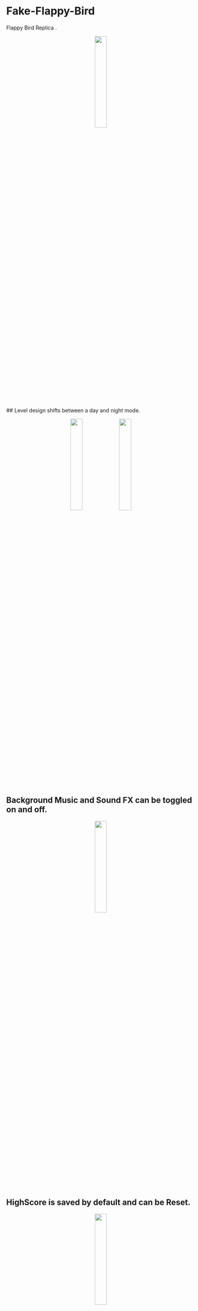 # Fake-Flappy-Bird
Flappy Bird Replica .
<p align="center">
  <img src="https://user-images.githubusercontent.com/65004578/124734650-628b9c00-df26-11eb-85bb-6f3c1b06806e.png" width=25% height=25%>
</p>
## Level design shifts between a day and night mode.
<p align="center">
  <img src="https://user-images.githubusercontent.com/65004578/124736415-0a559980-df28-11eb-8ef1-791f9ff01936.png" width=25% height=25%>  
  <img src="https://user-images.githubusercontent.com/65004578/124736308-edb96180-df27-11eb-8e3a-fe2b9d8c4f2a.png" width=25% height=25%>
</p>

## Background Music and Sound FX can be toggled on and off.
<p align="center">
  <img src="https://user-images.githubusercontent.com/65004578/124732451-425add80-df24-11eb-892c-81a5f2661c4e.png" width=25% height=25%>
</p>

## HighScore is saved by default and can be Reset.
<p align="center">
  <img src="https://user-images.githubusercontent.com/65004578/124734297-06c11300-df26-11eb-9b4f-375fda1f2389.png" width=25% height=25%>
</p>

## After passing through a certain number of pipes a medal is awarded.
  - 10 pipes gives a Bronze Medal
  - 15 pipes gives a Silver Medal 
  - 20 pipes gives a Gold Medal
